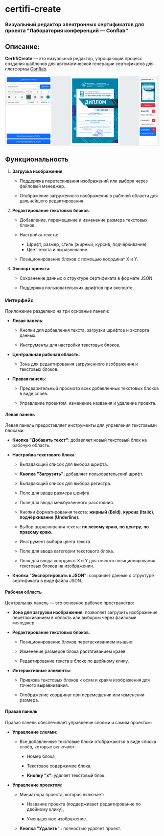 ﻿# **certifi-create**  

### Визуальный редактор электронных сертификатов для проекта "Лаборатория конференций — Conflab"

## **Описание**:  

**CertifiCreate** — это визуальный редактор, упрощающий процесс создания шаблонов для автоматической генерации сертификатов для платформы [Conflab](https://conflab.ru/).

![Подготовка шаблона в CertifiCreate](./CertifiCreate.png "CertifiCreate")

## **Функциональность**

1. **Загрузка изображения**:
   - Поддержка перетаскивания изображений или выбора через файловый менеджер.

   - Отображение загруженного изображения в рабочей области для дальнейшего редактирования.

2. **Редактирование текстовых блоков**:
   - Добавление, перемещение и изменение размера текстовых блоков.

   - Настройка текста:

     - Шрифт, размер, стиль (жирный, курсив, подчёркивание).
     - Цвет текста и выравнивание.

   - Позиционирование блоков с помощью координат X и Y.

3. **Экспорт проекта**:

   - Сохранение данных о структуре сертификата в формате JSON.

   - Поддержка пользовательских шрифтов при экспорте.

### **Интерфейс**

Приложение разделено на три основные панели:

- **Левая панель**:

  - Кнопки для добавления текста, загрузки шрифтов и экспорта данных.

  - Инструменты для настройки текстовых блоков.

- **Центральная рабочая область**:

  - Зона для редактирования загруженного изображения и текстовых блоков.

- **Правая панель**:

  - Предварительный просмотр всех добавленных текстовых блоков в виде слоёв.

  - Управление проектом: изменение названия и удаление проекта.

#### **Левая панель**

Левая панель предоставляет инструменты для управления текстовыми блоками:

- **Кнопка "Добавить текст"**: добавляет новый текстовый блок на рабочую область.

- **Настройка текстового блока**:

  - Выпадающий список для выбора шрифта.

  - **Кнопка "Загрузить"**: добавляет пользовательский шрифт.

  - Выпадающий список для выбора регистра.

  - Поле для ввода размера шрифта.

  - Поле для ввода межбуквенного расстояния.

  - Кнопки форматирования текста: **жирный (Bold)**, **курсив (Italic)**, **подчёркивание (Underline)**.

  - Выбор выравнивания текста: **по левому краю**, **по центру**, **по правому краю**.

  - Инструмент выбора цвета текста.

  - Поле для ввода категории текстового блока.

  - Поля для ввода координат X и Y для точного позиционирования текстовых блоков на изображении.

- **Кнопка "Экспортировать в JSON"**: сохраняет данные о структуре сертификата в виде файла JSON.

#### **Рабочая область**

Центральная панель — это основное рабочее пространство:

- **Зона для загрузки изображения**: позволяет загрузить изображение перетаскиванием в область или выбором через файловый менеджер.

- **Редактирование текстовых блоков**:

  - Позиционирование блоков перетаскиванием мышью.

  - Изменение размеров блока растягиванием краев.

  - Редактирование текста в блоке по двойному клику.

- **Интерактивные элементы**:

  - Привязка текстовых блоков к осям и краям изображения для точного выравнивания.

  - Отображение координат при перемещении или изменении размера.

#### **Правая панель**

Правая панель обеспечивает управление слоями и самим проектом:

- **Управление слоями**:

  - Все добавленные текстовые блоки отображаются в виде списка слоёв, которые включают:

    - Номер блока,

    - Текстовое содержимое блока,

    - **Кнопку "х"**: удаляет текстовый блок.

- **Управление проектом**:

  - Миниатюра проекта, которая включает:

    - Название проекта (поддерживает редактирование по двойному клику),

    - Уменьшенное изображение.

  - **Кнопка "Удалить"** : полностью удаляет проект.
